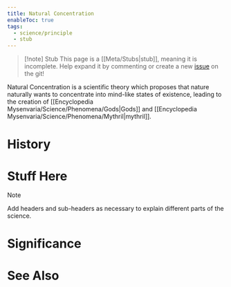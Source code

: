 ```yaml
---
title: Natural Concentration
enableToc: true
tags:
  - science/principle
  - stub
---
```


> [!note] Stub
> This page is a [[Meta/Stubs|stub]], meaning it is incomplete. Help expand it by commenting or create a new [issue](https://github.com/RagtimeGal/quartz--encyclopedia-mysenvaria/issues/new/choose) on the git!


Natural Concentration is a scientific theory which proposes that nature naturally wants to concentrate into mind-like states of existence, leading to the creation of [[Encyclopedia Mysenvaria/Science/Phenomena/Gods|Gods]] and [[Encyclopedia Mysenvaria/Science/Phenomena/Mythril|mythril]].
# History

# Stuff Here

> [!note]
> Add headers and sub-headers as necessary to explain different parts of the science.
# Significance

# See Also